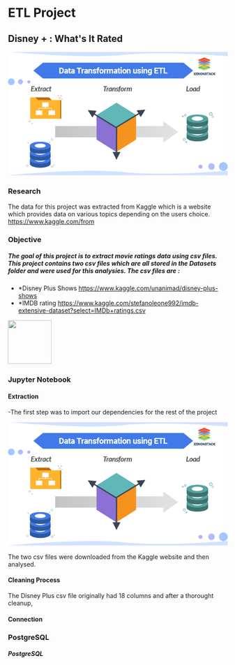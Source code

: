 # ETL Project

## Disney + : What's It Rated

![alt text](https://github.com/travisstowell/ETLProject/blob/main/image/etl.png "etl")



### Research 
The data for this project was extracted from Kaggle which is a website which provides data on various topics depending on the users choice. https://www.kaggle.com/from 

### Objective
##### The goal of this project is to extract movie ratings data using csv files. This project contains two csv files which are all stored in the Datasets folder and were used for this analysies. The csv files are :

* *Disney Plus Shows https://www.kaggle.com/unanimad/disney-plus-shows
* *IMDB rating https://www.kaggle.com/stefanoleone992/imdb-extensive-dataset?select=IMDb+ratings.csv


<img src="https://media.giphy.com/media/8bafPvbPipLWkKFFBV/giphy.gif" width="100" height="100" />


### Jupyter Notebook

#### Extraction 
-The first step was to import our dependencies for the rest of the project 

![alt text](https://github.com/travisstowell/ETLProject/blob/main/image/etl.png "etl")


The two csv files were downloaded from the Kaggle website and then analysed. 

#### Cleaning Process
The Disney Plus csv file originally had 18 columns and after a thorought cleanup, 

#### Connection

### PostgreSQL
 

##### PostgreSQL
